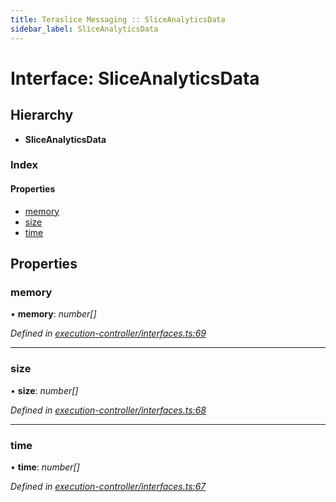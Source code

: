 ```yaml
---
title: Teraslice Messaging :: SliceAnalyticsData
sidebar_label: SliceAnalyticsData
---
```


# Interface: SliceAnalyticsData

## Hierarchy

* **SliceAnalyticsData**

### Index

#### Properties

* [memory](sliceanalyticsdata.md#memory)
* [size](sliceanalyticsdata.md#size)
* [time](sliceanalyticsdata.md#time)

## Properties

###  memory

• **memory**: *number[]*

*Defined in [execution-controller/interfaces.ts:69](https://github.com/terascope/teraslice/blob/6e018493/packages/teraslice-messaging/src/execution-controller/interfaces.ts#L69)*

___

###  size

• **size**: *number[]*

*Defined in [execution-controller/interfaces.ts:68](https://github.com/terascope/teraslice/blob/6e018493/packages/teraslice-messaging/src/execution-controller/interfaces.ts#L68)*

___

###  time

• **time**: *number[]*

*Defined in [execution-controller/interfaces.ts:67](https://github.com/terascope/teraslice/blob/6e018493/packages/teraslice-messaging/src/execution-controller/interfaces.ts#L67)*
